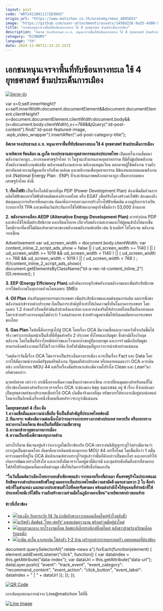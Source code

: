 ```yaml
---
layout: post
code: "ART24110611172D3KH3"
origin_url: "https://www.matichon.co.th/economy/news_4885693"
image: "https://github.com/user-attachments/assets/1450d226-9a35-4d00-9c95-f32e97fd6522"
title: "เอกชนหนุนเจรจาพื้นที่ทับซ้อนทางทะเล ใช้ 4 ยุทธศาสตร์ ข้ามประเด็นการเมือง"
description: "อิศเรศ รองประธานส.อ.ท. หนุนเจรจาพื้นที่ทับซ้อนทางทะเล ใช้ 4 ยุทธศาสตร์ ข้ามประเด็นการเมือง"
category: "ECONOMY"
language: "th"
date: 2024-11-06T11:33:23.257Z
---
```


# เอกชนหนุนเจรจาพื้นที่ทับซ้อนทางทะเล ใช้ 4 ยุทธศาสตร์ ข้ามประเด็นการเมือง

[![](https://www.matichon.co.th/wp-content/uploads/2024/11/อิศเรศ-ปก.jpg "อิศเรศ-ปก")](https://www.matichon.co.th/wp-content/uploads/2024/11/อิศเรศ-ปก.jpg)

var x=0;self.innerHeight?x=self.innerWidth:document.documentElement&&document.documentElement.clientHeight?x=document.documentElement.clientWidth:document.body&&(x=document.body.clientWidth),x<=768&&jQuery(".td-post-content").find(".td-post-featured-image, .wpb\_video\_wrapper").insertAfter(".ud-post-category-title");

**อิศเรศ รองประธานส.อ.ท. หนุนเจรจาพื้นที่ทับซ้อนทางทะเล ใช้ 4 ยุทธศาสตร์ ข้ามประเด็นการเมือง**

**นายอิศเรศ รัตนดิลก ณ ภูเก็ต รองประธานสภาอุตสาหกรรมแห่งประเทศไทย** เปิดเผยในงานสัมมนา พลังงานราคาถูก…ทางรอดเศรษฐกิจไทย ว่า ในฐานะตัวแทนภาคอุตสาหกรรม ที่มีทั้งผู้ผลิตพลังงาน ทั้งพลังงานพลังงานฟอสซิล พลังงานพลังงานสะอาด พลังงานหมุนเวียน ตลอดจนผู้ใช้พลังงาน รวมถึงสถาบันหน่วยงานที่ดูแลเกี่ยวกับสิ่งแวดล้อม และพลังงานเพื่ออุตสาหกรรม มีข้อเสนอแบบแผนพลังงานชาติ (National Energy Plan : ENP) ที่จะสะท้อนภาพพลังงานราคาถูก เป็นทางรอดของเศรษฐกิจไทย ดังนี้

**1\. เรื่องไฟฟ้า** เป็นเรื่องใกล้ตัวมากที่สุด PDP (Power Development Plan) ต้องเพิ่มสัดส่วนการผลิตไฟฟ้าของการไฟฟ้าฝ่ายผลิตแห่งประเทศไทย หรือ EGAT เพื่อปรับโครงสร้างค่าไฟฟ้า ต้องมองถึงต้นทุนและการบริหารที่เหมาะสม ถัดมาคือการทบทวนการสร้างโรงไฟฟ้าเพิ่มเติม ควบคู่กับการเร่งเปิดระบบการใช้ TPA และขอคืนเงินประกันการใช้ไฟฟ้าของภาคธุรกิจชั้นดีกว่า 53,000 ล้านบาท

**2\. พลังงานทางเลือก AEDP (Altenative Energy Development Plan)** ควรทำก่อน PDP และต้องใช้ให้เต็มประสิทธิภาพ และเปิดนโยบาย เกี่ยวกับพลังงานสะอาดและให้ผู้คนเข้าถึงได้มากขึ้นโดยมีราคาที่คงที่ไม่ผันแปรตามราคาของพลังงานพลังงานฟอสซิล เช่น นิวเคลียร์ ไฮโดรเจน พลังงานจากเขื่อน

Advertisement var ud\_screen\_width = document.body.clientWidth; var content\_inline\_2\_script\_ads\_show = false || ( ud\_screen\_width >= 1140 ) || ( ud\_screen\_width >= 1019 && ud\_screen\_width < 1140 ) || ( ud\_screen\_width >= 768 && ud\_screen\_width < 1019 ) || ( ud\_screen\_width < 768 ) ; if(!content\_inline\_2\_script\_ads\_show){ document.getElementsByClassName("td-a-rec-id-content\_inline\_2")\[0\].remove(); }

**3\. EEP (Energy Effciency Plan)** ผลักดันการอนุรักษ์พลังงานพลังงานและเพิ่มประสิทธิภาพการใช้พลังงานในทุกภาคส่วนโดยเฉพาะ SMEs

**4\. Oil Plan** ส่งเสริมอุตสาหกรรมการเกษตร เพิ่มประสิทธิภาพและลดต้นทุนการผลิต ลดการพึ่งพาพลังงานนำเข้าจากต่างประเทศ ถือเป็นภาระสำคัญที่จะทำให้เกิดความยั่งยืนในภาคการเกษตร โดยเฉพาะ 1.2 ล้านครัวเรือนที่ทำมันสำปะหลังและอ้อย และควรส่งเสริมให้ประเทศไทยเป็นฮับเอทานอล โดยจะช่วยสร้างการลงทุนไม่ต่ำกว่า 1 แสนล้านบาท ช่วยสร้างมูลค่าเพิ่มให้กับผลผลิตทางการเกษตรของไทย

**5\. Gas Plan** ในข้อนี้คือการมุ่งไปสู่ OCA โดยเรื่อง OCA มีความเชื่อและความหวังที่จะเกิดขึ้นได้จริง เพราะการเดินหน้าเป็นสิ่งที่ดีที่สุดสำหรับ 2 ประเทศ ทั้งไทยและกัมพูชา ซึ่งต่างมีเรื่องวิกฤตพลังงาน โดยในพื้นที่อ่าวไทยมีท่อก๊าซและโรงแยกก๊าซอยู่ที่มาบตาพุต และการร่วมมือกับกัมพูชาสามารถดึงพลังงงานมาใช้ได้เร็วกว่าที่คิด อีกทั้งยังมีต้นทุนที่ถูกกว่าการนำเข้าอย่างแน่นอน

“ผมคิดว่าวันนี้เรื่อง OCA ไม่ควรจะเป็นประเด็นทางการเมือง ควรเป็นเรื่อง Fact และ Data โดยการให้สัมภาษณ์จากอดีตรัฐมนตรีพลังงาน รัฐมนตรีต่างประเทศ หรือหลายคนมองว่า OCA ควรเดินหน้า ภายใต้กรอบ MOU 44 แต่เรื่อเรื่องสัมปทานจะต้องมีความโปร่งใส Clean และ Lean”นายอิศเรศกล่าว

นายยอิศเรศ กล่าวว่า กรณีนี้อยากเห็นความแข็งแกร่งของอาเซียน การเปลี่ยนมุมมองสำหรับคนที่ไม่เกี่ยวข้องโดยตรงสำหรับการเจรจาเรื่อง OCA จะต้องมอง key success อยู่ 4 เรื่อง ที่จะแปลงมาเป็นยุทธศาสตร์ของประเทศเพื่อทำให้ OCA เกิดขึ้นจริงมากที่สุด ทรัพยากรใต้ทะเลจะมีอยู่มากน้อยแค่ไหนจะเป็นอีกหนึ่งเรื่องหนึ่งซึ่งคนที่เคยสำรวจระบุว่ามีแน่นอน

**โดยยุทธศาสตร์ 4 เรื่อง คือ**  
**1.ความเชื่อมั่นและความน่าเชื่อถือ ซึ่งเป็นสิ่งสำคัญที่ประเทศไทยต้องมี**  
**2.ทีมเจรจา จะต้องมีความต่อเนื่องไม่ว่าจะมาจากกระทรวงการต่างประเทศ ทหารเรือ หรือกระทรวง หน่วยงานไหนก็ตาม ต้องเป็นทีมที่มีความเชี่ยวชาญ**  
**3.ความกล้าหาญของภาคการเมือง**  
**4.ความเป็นหนึ่งเดียวของทุกภาคส่วน**

อย่างไรก็ตาม ชัดเจนอยู่แล้วว่าเกาะกูดไม่เกี่ยวข้องกับ OCA เพราะสนธิสัญญาระบุไว้อย่างชัดเจนว่าเกาะกูดเป็นของคนไทย ถัดมาคือควรเดินหน้าตามกรอบ MOU 44 อย่ารื้อใหม่ โดยพื้นที่กว่า 1 หมื่นตารางเมตรที่อยู่ใน OCA มีหลักเกณฑ์สากลระบุไว้อยู่แล้วว่าพื้นที่ดังกล่าวเป็นของใคร และอยากย้ำให้เกิดการพัฒนาอย่างโปร่งใส และควรตั้งทีมเจรจาโดยผู้นำที่มีบารมี และสุดท้ายคือทีมสื่อสารที่สามารถโฟกัสไปยังกลุ่มคนที่มองเห็นต่างมุม เพื่อให้เกิดการรับฟังซึ่งกันและกัน

**“ในวันนี้ผมคิดว่าเมืองไทยเราบอบช้ำเพียงพอแล้ว จากหลายเรื่องที่ผ่านมา ทั้งเศรษฐกิจในประเทศและอิทธิพลจากต่างประเทศยักษ์ใหญ่ ผมอยากเห็นประเทศไทยมีความสามัคคี ผมจะสวมหวก 2 ใบ คือทำหน้าที่ในตำแหน่ง และหมวกประชาชนทั่วไปที่คอยจับตามอง พร้อมส่งกำลังใจให้ทุนคนที่ทำหน้าที่ให้ประเทศไทยมีเวทีได้ยืน รวมถึงสร้างความร่วมมือในภูมิภาคอาเซียน”นายอิศเรศกล่าวตอนท้าย**

#### ข่าวที่เกี่ยวข้อง

*   [![](https://www.matichon.co.th/wp-content/uploads/2024/11/728-66.jpg)รพ.เด็ก รับทารกวัย 14 วัน ผ่าตัดรักษาภาวะหลอดเลือดใหญ่หัวใจสลับขั้ว](https://www.matichon.co.th/local/quality-life/news_4885718)
*   [![](https://www.matichon.co.th/wp-content/uploads/2024/11/มาริษ2-1.jpg)มาริษย้ำ สัมพันธ์ ‘ไทย-สหรัฐ’ แนบแน่นยาวนาน พร้อมร่วมมือผู้นำใหม่](https://www.matichon.co.th/foreign/news_4885756)
*   [![](https://www.matichon.co.th/wp-content/uploads/2024/11/mokp4-wed.jpg)สอบสวนกลาง บุกโรงงานเถื่อน ยึดขยะอิเล็กทรอนิกส์ล็อตใหญ่ หลังชาวบ้านร้องเรียนเดือดร้อนหนัก](https://www.matichon.co.th/local/crime/news_4885669)
*   [![](https://www.matichon.co.th/wp-content/uploads/2024/11/452745.jpg)กามิน สะอื้น แจงทุกปม โต้ค่าตัว 1-2 ล้าน เศร้าถูกด่ากระทบครอบครัว เผยเหตุผลที่ต้องฟ้อง](https://www.matichon.co.th/entertainment/news_4885692)

document.querySelectorAll(".relate-news a").forEach(function(element) { element.addEventListener("click", function() { var dataIndex = this.getAttribute("data-index"); var dataUrl = this.getAttribute("data-url"); dataLayer.push({ "event": "track\_event", "event\_category": "recommend\_content", "event\_action": "click\_button", "event\_label": dataIndex + " | " + dataUrl }); }); });

[![QR Code](https://www.matichon.co.th/wp-content/uploads/2023/07/wob1371z.jpg)](https://lin.ee/ht0nDxX)

เกาะติดทุกสถานการณ์จาก Line@matichon ได้ที่นี่

[![Line Image](https://www.matichon.co.th/wp-content/uploads/2023/07/th.png)](https://lin.ee/ht0nDxX)